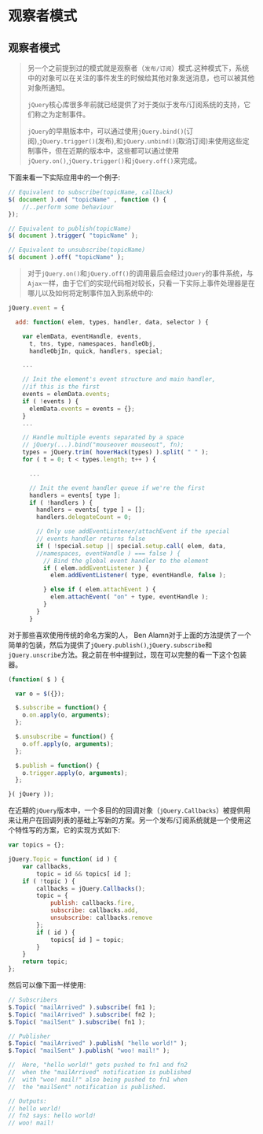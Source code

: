 # 观察者模式

## 观察者模式

> 另一个之前提到过的模式就是观察者（`发布/订阅`）模式.这种模式下，系统中的对象可以在关注的事件发生的时候给其他对象发送消息，也可以被其他对象所通知。
>
> `jQuery`核心库很多年前就已经提供了对于类似于发布/订阅系统的支持，它们称之为定制事件。
>
> `jQuery`的早期版本中，可以通过使用`jQuery.bind()`(订阅),`jQuery.trigger()`(发布),和`jQuery.unbind()`(取消订阅)来使用这些定制事件，但在近期的版本中，这些都可以通过使用`jQuery.on()`,`jQuery.trigger()`和`jQuery.off()`来完成。

下面来看一下实际应用中的一个例子:

```js
// Equivalent to subscribe(topicName, callback)
$( document ).on( "topicName" , function () {
    //..perform some behaviour
});

// Equivalent to publish(topicName)
$( document ).trigger( "topicName" );

// Equivalent to unsubscribe(topicName)
$( document ).off( "topicName" );
```

> 对于`jQuery.on()`和`jQuery.off()`的调用最后会经过`jQuery`的事件系统，与`Ajax`一样，由于它们的实现代码相对较长，只看一下实际上事件处理器是在哪儿以及如何将定制事件加入到系统中的:

```js
jQuery.event = {

  add: function( elem, types, handler, data, selector ) {

    var elemData, eventHandle, events,
      t, tns, type, namespaces, handleObj,
      handleObjIn, quick, handlers, special;

    ...

    // Init the element's event structure and main handler,
    //if this is the first
    events = elemData.events;
    if ( !events ) {
      elemData.events = events = {};
    }
    ...

    // Handle multiple events separated by a space
    // jQuery(...).bind("mouseover mouseout", fn);
    types = jQuery.trim( hoverHack(types) ).split( " " );
    for ( t = 0; t < types.length; t++ ) {

      ...

      // Init the event handler queue if we're the first
      handlers = events[ type ];
      if ( !handlers ) {
        handlers = events[ type ] = [];
        handlers.delegateCount = 0;

        // Only use addEventListener/attachEvent if the special
        // events handler returns false
        if ( !special.setup || special.setup.call( elem, data,
        //namespaces, eventHandle ) === false ) {
          // Bind the global event handler to the element
          if ( elem.addEventListener ) {
            elem.addEventListener( type, eventHandle, false );

          } else if ( elem.attachEvent ) {
            elem.attachEvent( "on" + type, eventHandle );
          }
        }
      }
```

对于那些喜欢使用传统的命名方案的人， Ben Alamn对于上面的方法提供了一个简单的包装，然后为提供了`jQuery.publish()`,`jQuery.subscribe`和`jQuery.unscribe`方法。我之前在书中提到过，现在可以完整的看一下这个包装器。

```js
(function( $ ) {

  var o = $({});

  $.subscribe = function() {
    o.on.apply(o, arguments);
  };

  $.unsubscribe = function() {
    o.off.apply(o, arguments);
  };

  $.publish = function() {
    o.trigger.apply(o, arguments);
  };

}( jQuery ));
```

在近期的`jQuery`版本中，一个多目的的回调对象（`jQuery.Callbacks`）被提供用来让用户在回调列表的基础上写新的方案。另一个发布/订阅系统就是一个使用这个特性写的方案，它的实现方式如下:

```js
var topics = {};

jQuery.Topic = function( id ) {
    var callbacks,
        topic = id && topics[ id ];
    if ( !topic ) {
        callbacks = jQuery.Callbacks();
        topic = {
            publish: callbacks.fire,
            subscribe: callbacks.add,
            unsubscribe: callbacks.remove
        };
        if ( id ) {
            topics[ id ] = topic;
        }
    }
    return topic;
};
```

然后可以像下面一样使用:

```js
// Subscribers
$.Topic( "mailArrived" ).subscribe( fn1 );
$.Topic( "mailArrived" ).subscribe( fn2 );
$.Topic( "mailSent" ).subscribe( fn1 );

// Publisher
$.Topic( "mailArrived" ).publish( "hello world!" );
$.Topic( "mailSent" ).publish( "woo! mail!" );

//  Here, "hello world!" gets pushed to fn1 and fn2
//  when the "mailArrived" notification is published
//  with "woo! mail!" also being pushed to fn1 when
//  the "mailSent" notification is published.

// Outputs:
// hello world!
// fn2 says: hello world!
// woo! mail!
```
